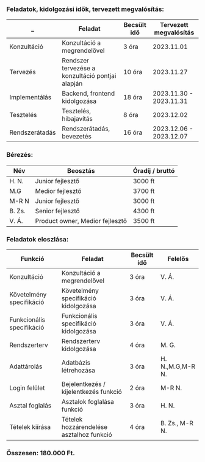 ### Feladatok, kidolgozási idők, tervezett megvalósítás:
_|Feladat|Becsült idő|Tervezett megvalósítás
--|------|---|--------
Konzultáció|Konzultáció a megrendelővel|3 óra| 2023.11.01
Tervezés|Rendszer tervezése a konzultáció pontjai alapján|10 óra|2023.11.27
Implementálás|Backend, frontend kidolgozása|18 óra|2023.11.30 - 2023.11.31
Tesztelés|Tesztelés, hibajavítás|8 óra|2023.12.02
Rendszerátadás|Rendszerátadás, bevezetés|16 óra|2023.12.06 - 2023.12.07

### Bérezés:
Név|Beosztás|Óradíj / bruttó|
--|------|---
H. N.|Junior fejlesztő|3000 ft|
M.G|Medior fejlesztő|3700 ft|
M-R N|Junior fejlesztő|3000 ft|
B. Zs.|Senior fejlesztő|4300 ft|
V. Á.|Product owner, Medior fejlesztő|3500 ft|

### Feladatok eloszlása:
Funkció|Feladat|Becsült idő|Felelős
--|------|---|--------
Konzultáció|Konzultáció a megrendelővel|3 óra| V. Á.
Követelmény specifikáció|Követelmény specifikáció kidolgozása|3 óra|V. Á.
Funkcionális specifikáció|Funkcionális specifikáció kidolgozása|3 óra|V. Á.
Rendszerterv|Rendszerterv kidolgozása|4 óra|M. G.
Adattárolás|Adatbázis létrehozása|3 óra|H. N.,M.G,M-R N.
Login felület|Bejelentkezés / kijelentkezés funkció|2 óra|M-R N.
Asztal foglalás|Asztalok foglalása funkció|3 óra| H. N.
Tételek kiírása|Tételek hozzárendelése asztalhoz funkció|4 óra| B. Zs., M-R N.

### Összesen: 180.000 Ft.
